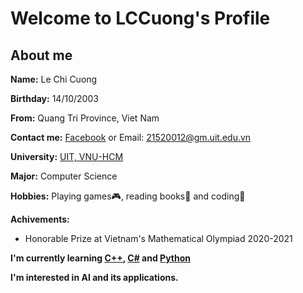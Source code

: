 # Welcome to LCCuong's Profile



## About me

**Name:** Le Chi Cuong

**Birthday:** 14/10/2003

**From:** Quang Tri Province, Viet Nam

**Contact me:** [Facebook](https://www.facebook.com/chicuong.le.3781) or Email: [21520012@gm.uit.edu.vn]()

**University:** [UIT, VNU-HCM](https://en.uit.edu.vn/)

**Major:** Computer Science

**Hobbies:** Playing games:video_game:, reading books:book: and coding:woozy_face:

**Achivements:**
- Honorable Prize at Vietnam's Mathematical Olympiad 2020-2021

**I'm currently learning [C++](), [C#]() and [Python]()**

**I'm interested in AI and its applications.**

